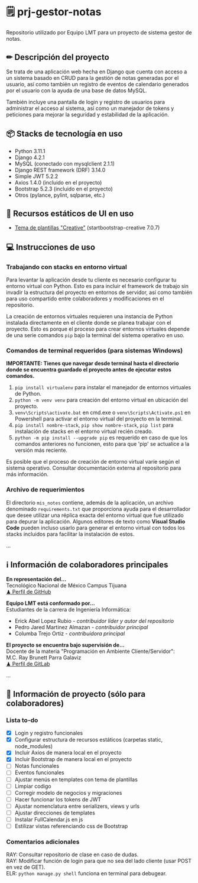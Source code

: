 # 🗒 prj-gestor-notas
Repositorio utilizado por Equipo LMT para un proyecto de sistema gestor de notas.


## ✏ Descripción del proyecto
Se trata de una aplicación web hecha en Django que cuenta con acceso a un sistema basado en CRUD para la gestión de notas generadas por el usuario, así como también un registro de eventos de calendario generados por el usuario con la ayuda de una base de datos MySQL.

También incluye una pantalla de login y registro de usuarios para administrar el acceso al sistema, así como un manejador de tokens y peticiones para mejorar la seguridad y estabilidad de la aplicación.


## 📦 Stacks de tecnología en uso
- Python 3.11.1
- Django 4.2.1
- MySQL (conectado con mysqlclient 2.1.1)
- Django REST framework (DRF) 3.14.0
- Simple JWT 5.2.2
- Axios 1.4.0 (incluido en el proyecto)
- Bootstrap 5.2.3 (incluido en el proyecto)
- Otros (pylance, pylint, sqlparse, etc.)


## 📁 Recursos estáticos de UI en uso
- [Tema de plantillas "Creative"](https://github.com/startbootstrap/startbootstrap-creative) (startbootstrap-creative 7.0.7)


## 💻 Instrucciones de uso
### Trabajando con stacks en entorno virtual
Para levantar la aplicación desde tu cliente es necesario configurar tu entorno virtual con Python.
Esto es para incluir el framework de trabajo sin invadir la estructura del proyecto en entornos de servidor, así como también para uso compartido entre colaboradores y modificaciones en el repositorio.

La creación de entornos virtuales requieren una instancia de Python instalada directamente en el cliente donde se planea trabajar con el proyecto. Esto es porque el proceso para crear entornos virtuales depende de una serie comandos `pip` bajo la terminal del sistema operativo en uso. 

### Comandos de terminal requeridos **(para sistemas Windows)**
**IMPORTANTE: Tienes que navegar desde terminal hasta el directorio donde se encuentra guardado el proyecto antes de ejecutar estos comandos.**
1. `pip install virtualenv` para instalar el manejador de entornos virtuales de Python.
2. `python -m venv venv` para creación del entorno virtual en ubicación del proyecto.
3. `venv\Scripts\activate.bat` en cmd.exe o `venv\Scripts\Activate.ps1` en Powershell para activar el entorno virtual del proyecto en la terminal.
3. `pip install nombre-stack`, `pip show nombre-stack`, `pip list` para instalación de stacks en el entorno virtual recién creado.
0. `python -m pip install --upgrade pip` es requerido en caso de que los comandos anteriores no funcionen, esto para que 'pip' se actualice a la versión más reciente.

Es posible que el proceso de creación de entorno virtual varíe según el sistema operativo. Consultar documentación externa al repositorio para más información.

### Archivo de requerimientos
El directorio `mis_notes` contiene, además de la aplicación, un archivo denominado `requirements.txt` que proporciona ayuda para el desarrollador que desee utilizar una réplica exacta del entorno virtual que fue utilizado para depurar la aplicación. Algunos editores de texto como **Visual Studio Code** pueden incluso usarlo para generar el entorno virtual con todos los stacks incluidos para facilitar la instalación de estos.

...

## ℹ Información de colaboradores principales
**En representación del...**  
Tecnológico Nacional de México Campus Tijuana  
[♟ Perfil de GitHub](https://github.com/tectijuana)

**Equipo LMT está conformado por...**  
Estudiantes de la carrera de Ingeniería Informática:
- Erick Abel Lopez Rubio - *contribuidor líder y autor del repositorio*
- Pedro Jared Martinez Almazan - *contribuidor principal*
- Columba Trejo Ortiz - *contribuidora principal*

**El proyecto se encuentra bajo supervisión de...**  
Docente de la materia "Programación en Ambiente Cliente/Servidor":  
M.C. Ray Brunett Parra Galaviz  
[♟ Perfil de GitLab](https://gitlab.com/RayParra)

...

## 🎯 Información de proyecto (sólo para colaboradores)
### Lista to-do
- [x] Login y registro funcionales
- [x] Configurar estructura de recursos estáticos (carpetas static, node_modules)
- [x] Incluir Axios de manera local en el proyecto
- [x] Incluir Bootstrap de manera local en el proyecto
- [ ] Notas funcionales
- [ ] Eventos funcionales
- [ ] Ajustar menús en templates con tema de plantillas
- [ ] Limpiar codigo
- [ ] Corregir modelo de negocios y migraciones
- [ ] Hacer funcionar los tokens de JWT
- [ ] Ajustar nomenclatura entre serializers, views y urls
- [ ] Ajustar direcciones de templates
- [ ] Instalar FullCalendar.js en js
- [ ] Estilizar vistas referenciando css de Bootstrap

### Comentarios adicionales
RAY: Consultar repositorio de clase en caso de dudas.  
RAY: Modificar función de login para que no sea del lado cliente (usar POST en vez de GET).  
ELR: `python manage.py shell` funciona en terminal para debugear.